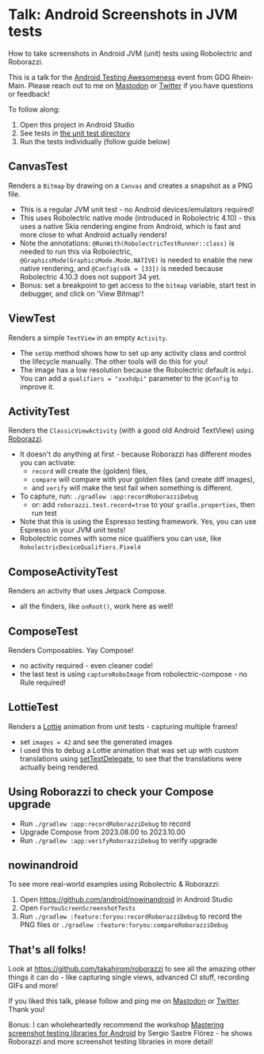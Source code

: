 # Talk: Android Screenshots in JVM tests

How to take screenshots in Android JVM (unit) tests using Robolectric and Roborazzi.

This is a talk for the [Android Testing Awesomeness](https://gdg.community.dev/events/details/google-gdg-rhein-main-presents-gdg-meetup-android-testing-awesomeness/)
event from GDG Rhein-Main. Please reach out to me on [Mastodon](https://mastodon.social/@mreichelt)
or [Twitter](https://twitter.com/mreichelt) if you have questions or feedback!

To follow along:

1. Open this project in Android Studio
2. See tests in [the unit test directory](app/src/test/java/de/marcreichelt/androidscreenshots)
3. Run the tests individually (follow guide below)

## CanvasTest

Renders a `Bitmap` by drawing on a `Canvas` and creates a snapshot as a PNG file.

- This is a regular JVM unit test - no Android devices/emulators required!
- This uses Robolectric native mode (introduced in Robolectric 4.10) - this uses a native Skia
  rendering engine from Android, which is fast and more close to what Android actually renders!
- Note the annotations: `@RunWith(RobolectricTestRunner::class)` is needed to run this via Robolectric,
  `@GraphicsMode(GraphicsMode.Mode.NATIVE)` is needed to enable the new native rendering, and
  `@Config(sdk = [33])` is needed because Robolectric 4.10.3 does not support 34 yet.
- Bonus: set a breakpoint to get access to the `bitmap` variable, start test in debugger, and click on 'View Bitmap'!

## ViewTest

Renders a simple `TextView` in an empty `Activity`.

- The `setUp` method shows how to set up any activity class and control the lifecycle manually. The other tools will do this for you!
- The image has a low resolution because the Robolectric default is `mdpi`. You can add a `qualifiers = "xxxhdpi"`
  parameter to the `@Config` to improve it.

## ActivityTest

Renders the `ClassicViewActivity` (with a good old Android TextView) using [Roborazzi](https://github.com/takahirom/roborazzi).

- It doesn't do anything at first - because Roborazzi has different modes you can activate:
  - `record` will create the (golden) files,
  - `compare` will compare with your golden files (and create diff images),
  - and `verify` will make the test fail when something is different.
- To capture, run: `./gradlew :app:recordRoborazziDebug`
  - or: add `roborazzi.test.record=true` to your `gradle.properties`, then run test
- Note that this is using the Espresso testing framework. Yes, you can use Espresso in your JVM unit tests!
- Robolectric comes with some nice qualifiers you can use, like `RobolectricDeviceQualifiers.Pixel4`

## ComposeActivityTest

Renders an activity that uses Jetpack Compose.

- all the finders, like `onRoot()`, work here as well!

## ComposeTest

Renders Composables. Yay Compose!

- no activity required - even cleaner code!
- the last test is using `captureRoboImage` from robolectric-compose - no Rule required!

## LottieTest

Renders a [Lottie](https://airbnb.design/lottie/) animation from unit tests - capturing multiple frames!

- set `images = 42` and see the generated images
- I used this to debug a Lottie animation that was set up with custom translations using [setTextDelegate](https://github.com/airbnb/lottie-android/blob/34aa06b8db75976f06b134b4fdcdb7dc26e48e07/lottie/src/main/java/com/airbnb/lottie/LottieAnimationView.java#L1008),
  to see that the translations were actually being rendered.

## Using Roborazzi to check your Compose upgrade

- Run `./gradlew :app:recordRoborazziDebug` to record
- Upgrade Compose from 2023.08.00 to 2023.10.00
- Run `./gradlew :app:verifyRoborazziDebug` to verify upgrade

## nowinandroid

To see more real-world examples using Robolectric & Roborazzi:

1. Open https://github.com/android/nowinandroid in Android Studio
2. Open `ForYouScreenScreenshotTests`
3. Run `./gradlew :feature:foryou:recordRoborazziDebug` to record the PNG files or `./gradlew :feature:foryou:compareRoborazziDebug`

## That's all folks!

Look at https://github.com/takahirom/roborazzi to see all the amazing other things it can do - like
capturing single views, advanced CI stuff, recording GIFs and more!

If you liked this talk, please follow and ping me on [Mastodon](https://mastodon.social/@mreichelt)
or [Twitter](https://twitter.com/mreichelt). Thank you!


Bonus: I can wholeheartedly recommend the workshop [Mastering screenshot testing libraries for Android](https://www.droidcon.com/2023/07/31/mastering-screenshot-testing-libraries-for-android-a-hands-on-workshop/)
by Sergio Sastre Flórez - he shows Roborazzi and more screenshot testing libraries in more detail!

